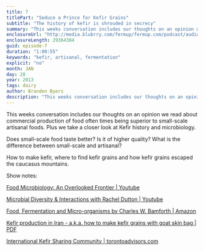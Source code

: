 ```yaml
---
title: 7
titlePart: "Seduce a Prince for Kefir Grains"
subtitle: "The history of kefir is shrouded in secrecy"
summary: "This weeks conversation includes our thoughts on an opinion we read about commercial production of food often times being superior to small-scale artisanal foods. Plus we take a closer look at Kefir history and microbiology."
enclosureUrl: "http://media.blubrry.com/fermup/fermup.com/podcast/audio/fermup-7.mp3"
enclosureLength: 29364384
guid: episode-7
duration: "1:00:55"
keywords: "kefir, artisanal, fermentation"
explicit: "no"
month: JAN
day: 28
year: 2013
tags: dairy
author: Branden Byers
description: "This weeks conversation includes our thoughts on an opinion we read about commercial production of food often times being superior to small-scale artisanal foods. Plus we take a closer look at Kefir history and microbiology."
---
```

This weeks conversation includes our thoughts on an opinion we read about commercial production of food often times being superior to small-scale artisanal foods. Plus we take a closer look at Kefir history and microbiology.

Does small-scale food taste better? Is it of higher quality? What is the difference between small-scale and artisanal?

How to make kefir, where to find kefir grains and how kefir grains escaped the caucasus mountains.

Show notes:

[Food Microbiology: An Overlooked Frontier | Youtube](http://www.youtube.com/watch?v=H2M6tscb7bw&feature=youtu.be "Food Microbiology: An Overlooked Frontier Lecture 11")

[Microbial Diversity & Interactions with Rachel Dutton | Youtube](http://www.youtube.com/watch?feature=player_embedded&v=cONl-7k3se4 "Microbial Diversity & Interactions")

[Food, Fermentation and Micro-organisms by Charles W. Bamforth | Amazon](http://www.amazon.com/gp/product/0632059877/ref=as_li_ss_tl?ie=UTF8&camp=1789&creative=390957&creativeASIN=0632059877&linkCode=as2&tag=fer06b-20 "Food, Fermentation and Micro-organisms - Amazon Affiliate Link")

[Kefir production in Iran - a.k.a. how to make kefir grains with goat skin bag | PDF](http://www.kefir.ilbello.com/articoli/k4.pdf "Link Title")

[International Kefir Sharing Community | torontoadvisors.com](http://www.torontoadvisors.com/suppliers "International Kefir Sharing Community")